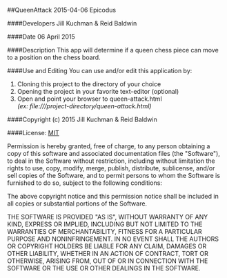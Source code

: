##QueenAttack
2015-04-06 Epicodus

####Developers
Jill Kuchman & Reid Baldwin

####Date
06 April 2015

####Description
This app will determine if a queen chess piece can move to a position on the chess board.

####Use and Editing
You can use and/or edit this application by:<br />
1. Cloning this project to the directory of your choice<br />
2. Opening the project in your favorite text-editor (optional)<br />
3. Open and point your browser to queen-attack.html<br />
*(ex: file:///project-directory/queen-attack.html)*

####Copyright (c) 2015 Jill Kuchman & Reid Baldwin

####License: [MIT](https://github.com/twbs/bootstrap/blob/master/LICENSE) 

Permission is hereby granted, free of charge, to any person obtaining a copy
of this software and associated documentation files (the "Software"), to deal
in the Software without restriction, including without limitation the rights
to use, copy, modify, merge, publish, distribute, sublicense, and/or sell
copies of the Software, and to permit persons to whom the Software is
furnished to do so, subject to the following conditions:

The above copyright notice and this permission notice shall be included in
all copies or substantial portions of the Software.

THE SOFTWARE IS PROVIDED "AS IS", WITHOUT WARRANTY OF ANY KIND, EXPRESS OR
IMPLIED, INCLUDING BUT NOT LIMITED TO THE WARRANTIES OF MERCHANTABILITY,
FITNESS FOR A PARTICULAR PURPOSE AND NONINFRINGEMENT. IN NO EVENT SHALL THE
AUTHORS OR COPYRIGHT HOLDERS BE LIABLE FOR ANY CLAIM, DAMAGES OR OTHER
LIABILITY, WHETHER IN AN ACTION OF CONTRACT, TORT OR OTHERWISE, ARISING FROM,
OUT OF OR IN CONNECTION WITH THE SOFTWARE OR THE USE OR OTHER DEALINGS IN
THE SOFTWARE.
